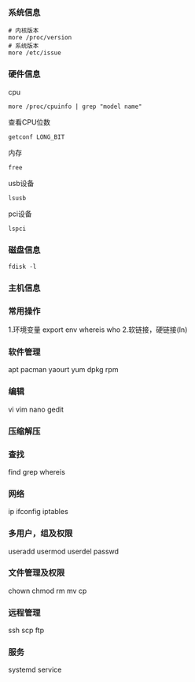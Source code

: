 ### 系统信息
```
# 内核版本
more /proc/version
# 系统版本
more /etc/issue
```
### 硬件信息
cpu
```
more /proc/cpuinfo | grep "model name"
```
查看CPU位数
```
getconf LONG_BIT
```
内存
```
free
```
usb设备
```
lsusb
```
pci设备
```
lspci
```
### 磁盘信息
```
fdisk -l
```
### 主机信息
### 常用操作
1.环境变量
export
env
whereis
who
2.软链接，硬链接(ln)
### 软件管理
apt
pacman
yaourt
yum
dpkg
rpm
### 编辑
vi
vim
nano
gedit
### 压缩解压
### 查找
find
grep
whereis
### 网络
ip
ifconfig
iptables
### 多用户，组及权限
useradd
usermod
userdel
passwd
### 文件管理及权限
chown
chmod
rm
mv
cp
### 远程管理
ssh
scp
ftp
### 服务
systemd
service
